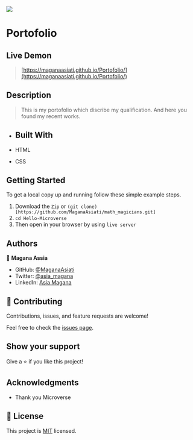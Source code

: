 
![](https://img.shields.io/badge/Microverse-blueviolet)

# Portofolio

## Live Demon

> [https://maganaasiati.github.io/Portofolio/](https://maganaasiati.github.io/Portofolio/)
## Description

> This is my  portofolio which discribe my qualification. And here you found my recent works.  

- ## Built With

- HTML
- CSS

## Getting Started

To get a local copy up and running follow these simple example steps.
1. Download the `Zip` or `(git clone)[https://github.com/MaganaAsiati/math_magicians.git]`
2. `cd Hello-Microverse`
3. Then open in your browser by using `live server`

## Authors

👤 **Magana Assia**

- GitHub: [@MaganaAsiati ](https://github.com/MaganaAsiati)
- Twitter: [@asia_magana](https://twitter.com/asia_magana)
- LinkedIn: [Asia Magana](https://www.linkedin.com/in/asia-magana-60b451200/)



## 🤝 Contributing

Contributions, issues, and feature requests are welcome!

Feel free to check the [issues page](../../issues/).

## Show your support

Give a ⭐️ if you like this project!

## Acknowledgments

- Thank you Microverse

## 📝 License

This project is [MIT](./MIT.md) licensed.